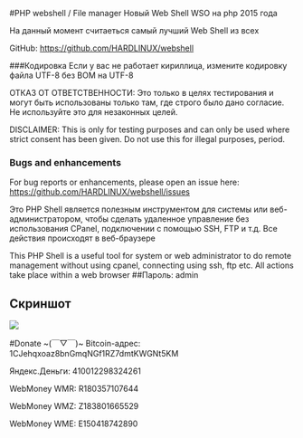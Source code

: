#PHP webshell / File manager
Новый Web Shell WSO на php 2015 года

На данный момент считаеться самый лучший Web Shell из всех

GitHub: https://github.com/HARDLINUX/webshell

###Кодировка
Если у вас не работает кириллица, измените кодировку файла UTF-8 без BOM на UTF-8

ОТКАЗ ОТ ОТВЕТСТВЕННОСТИ: Это только в целях тестирования и могут быть использованы только там, где строго было дано согласие. Не используйте это для незаконных целей.

DISCLAIMER: This is only for testing purposes and can only be used where strict consent has been given. Do not use this for illegal purposes, period.

### Bugs and enhancements
For bug reports or enhancements, please open an issue here: https://github.com/HARDLINUX/webshell/issues

Это PHP Shell является полезным инструментом для системы или веб-администратором, чтобы сделать удаленное управление без использования CPanel, подключении с помощью SSH, FTP и т.д. Все действия происходят в веб-браузере

This PHP Shell is a useful tool for system or web administrator to do remote management without using cpanel, connecting using ssh, ftp etc. All actions take place within a web browser
##Пароль: admin
## Скриншот
![](http://cs621518.vk.me/v621518400/d6ad/e3CgJxw9ThA.jpg)

#Donate ~(￣▽￣)~
Bitcoin-адрес: 1CJehqxoaz8bnGmqNGf1RZ7dmtKWGNt5KM

Яндекс.Деньги: 410012298324261

WebMoney WMR: R180357107644

WebMoney WMZ: Z183801665529

WebMoney WME: E150418742890

